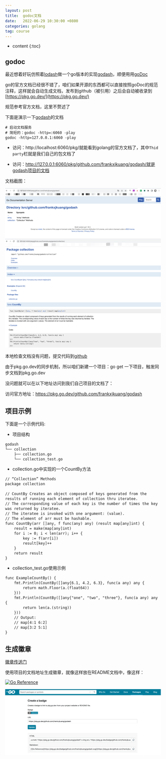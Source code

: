 ```yaml
---
layout: post
title:  godoc文档
date:   2022-06-29 10:30:00 +0800
categories: golang
tag: course
---
```


* content
{:toc}

## godoc

最近想着好玩仿照着[lodash](https://lodash.com/)做一个go版本的实现[godash](https://github.com/frankxjkuang/godash)，顺便用用[goDoc](https://golang.org/doc/)

go的官方文档已经很不错了，咱们如果开源的东西都可以直接按照goDoc的规范注释，这样就会自动生成文档，发布到github（被引用）之后会自动被收录到[https://pkg.go.dev/](https://pkg.go.dev/)

规范参考官方文档，这里不赘述了

下面是演示一下[godash](https://github.com/frankxjkuang/godash)的文档

```
# 启动文档服务
# 简短的：godoc -http=:6060 -play
godoc -http=127.0.0.1:6060 -play
```

- 访问：http://localhost:6060/pkg/就能看到golang的官方文档了，其中`Thid party`栏就是我们自己的包文档了

- 访问：http://127.0.0.1:6060/pkg/github.com/frankxjkuang/godash/就是godash项目的文档

文档截图：

<img src="../styles/images/godoc/local_doc_godash.png" alt="local_doc_godash" />

<img src="../styles/images/godoc/local_doc_godash_1.png" alt="local_doc_godash" />

本地检查文档没有问题，提交代码到[github](https://github.com/frankxjkuang/godash)

由于pkg.go.dev的同步机制，所以咱们新建一个项目：go get 一下项目，触发同步文档到pkg.go.dev

没问题就可以在以下地址访问到我们自己项目的文档了：

访问官方地址：https://pkg.go.dev/github.com/frankxjkuang/godash

## 项目示例

下面是一个示例代码:

- 项目结构
```
godash
└── collection     
    ├── collection.go
    └── collection_test.go   
```

- collection.go中实现的一个CountBy方法
```
// “Collection” Methods
package collection

// CountBy Creates an object composed of keys generated from the results of running each element of collection thru iteratee.
// The corresponding value of each key is the number of times the key was returned by iteratee.
// The iteratee is invoked with one argument: (value).
// The element of arr must be hashable.
func CountBy(arr []any, f func(any) any) (result map[any]int) {
	result = make(map[any]int)
	for i := 0; i < len(arr); i++ {
		key := f(arr[i])
		result[key]++
	}
	return result
}
```

- collection_test.go使用示例
```
func ExampleCountBy() {
	fmt.Println(CountBy([]any{6.1, 4.2, 6.3}, func(a any) any {
		return math.Floor(a.(float64))
	}))
	fmt.Println(CountBy([]any{"one", "two", "three"}, func(a any) any {
		return len(a.(string))
	}))
	// Output:
	// map[4:1 6:2]
	// map[3:2 5:1]
}

```

## 生成徽章
[徽章传送门](https://pkg.go.dev/badge)

使用项目的文档地址生成徽章，就像这样放在README文档中，像这样：

[![Go Reference](https://pkg.go.dev/badge/github.com/frankxjkuang/godash.svg)](https://pkg.go.dev/github.com/frankxjkuang/godash)

<img src="../styles/images/godoc/badge.png" alt="badge" />